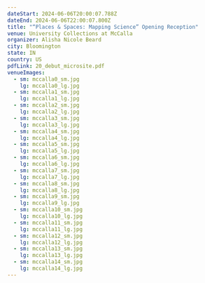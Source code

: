 ```yaml
---
dateStart: 2024-06-06T20:00:07.788Z
dateEnd: 2024-06-06T22:00:07.800Z
title: "“Places & Spaces: Mapping Science” Opening Reception"
venue: University Collections at McCalla
organizer: Alisha Nicole Beard
city: Bloomington
state: IN
country: US
pdfLink: 20_debut_microsite.pdf
venueImages:
  - sm: mccalla0_sm.jpg
    lg: mccalla0_lg.jpg
  - sm: mccalla1_sm.jpg
    lg: mccalla1_lg.jpg
  - sm: mccalla2_sm.jpg
    lg: mccalla2_lg.jpg
  - sm: mccalla3_sm.jpg
    lg: mccalla3_lg.jpg
  - sm: mccalla4_sm.jpg
    lg: mccalla4_lg.jpg
  - sm: mccalla5_sm.jpg
    lg: mccalla5_lg.jpg
  - sm: mccalla6_sm.jpg
    lg: mccalla6_lg.jpg
  - sm: mccalla7_sm.jpg
    lg: mccalla7_lg.jpg
  - sm: mccalla8_sm.jpg
    lg: mccalla8_lg.jpg
  - sm: mccalla9_sm.jpg
    lg: mccalla9_lg.jpg
  - sm: mccalla10_sm.jpg
    lg: mccalla10_lg.jpg
  - sm: mccalla11_sm.jpg
    lg: mccalla11_lg.jpg
  - sm: mccalla12_sm.jpg
    lg: mccalla12_lg.jpg
  - sm: mccalla13_sm.jpg
    lg: mccalla13_lg.jpg
  - sm: mccalla14_sm.jpg
    lg: mccalla14_lg.jpg
---
```

